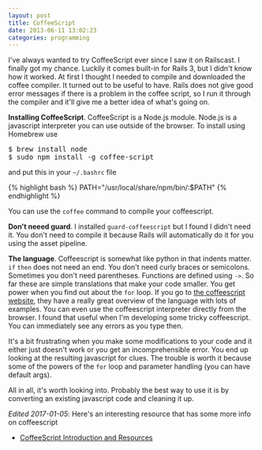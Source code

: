 ```yaml
---
layout: post
title: CoffeeScript
date: 2013-06-11 13:02:23
categories: programming
---
```

I've always wanted to try CoffeeScript ever since I saw it on Railscast.  I
finally got my chance.  Luckily it comes built-in for Rails 3, but I didn't
know how it worked.  At first I thought I needed to compile and downloaded the
coffee compiler.  It turned out to be useful to have.  Rails does not give good
error messages if there is a problem in the coffee script, so I run it through
the compiler and it'll give me a better idea of what's going on.

**Installing CoffeeScript**.  CoffeeScript is a Node.js module.  Node.js is a
javascript interpreter you can use outside of the browser.  To install using
Homebrew use

<pre>
$ brew install node
$ sudo npm install -g coffee-script
</pre>

and put this in your `~/.bashrc` file

{% highlight bash %}
PATH="/usr/local/share/npm/bin/:$PATH"
{% endhighlight %}

You can use the `coffee` command to compile your coffeescript.

**Don't neeed guard**.  I installed `guard-coffeescript` but I found I didn't
need it.  You don't need to compile it because Rails will automatically do it
for you using the asset pipeline.

**The language**.  Coffeescript is somewhat like python in that indents matter.
`if` `then` does not need an end.  You don't need curly braces or semicolons.
Sometimes you don't need parentheses. Functions are defined using `->`.  So far
these are simple translations that make your code smaller.  You get power when
you find out about the `for` loop.  If you go to [the coffeescript
website](http://coffeescript.org), they have a really great overview of the
language with lots of examples.  You can even use the coffeescript interpreter
directly from the browser.  I found that useful when I'm developing some tricky
coffeescript.  You can immediately see any errors as you type then.

It's a bit frustrating when you make some modifications to your code and it
either just doesn't work or you get an incomprehensible error.  You end up
looking at the resulting javascript for clues.  The trouble is worth it because
some of the powers of the `for` loop and parameter handling (you can have
default args).

All in all, it's worth looking into.  Probably the best way to use it is by
converting an existing javascript code and cleaning it up.

*Edited 2017-01-05*: Here's an interesting resource that has some more info
on coffeescript

* [CoffeeScript Introduction and Resources](http://wiht.link/CoffeeScript)

